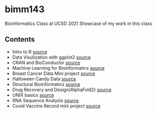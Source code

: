 # bimm143
Bioinformatics Class at UCSD 2021
Showcase of my work in this class

## Contents
- Intro to R [source](https://github.com/krispybacon01/bimm143/tree/main/class04)
- Data Visulization with ggplot2 [source](https://github.com/krispybacon01/bimm143/tree/main/class05)
- CRAN and BioConductor [source](https://github.com/krispybacon01/bimm143/tree/main/class06)
- Machine Learning for Bioinformatics [source](https://github.com/krispybacon01/bimm143/tree/main/Class08)
- Breast Cancer Data Mini project [source](https://github.com/krispybacon01/bimm143/tree/main/class09_mini-project)
- Halloween Candy Data [source](https://github.com/krispybacon01/bimm143/tree/main/class10)
- Structural Bioinformatics [source](https://github.com/krispybacon01/bimm143/tree/main/class11)
- Drug Recovery and Design(AlphaFold2) [source](https://github.com/krispybacon01/bimm143/tree/main/class11)
- UNIX basics [source](https://github.com/krispybacon01/bimm143/tree/main/class13)
- RNA Sequence Analysis [source](https://github.com/krispybacon01/bimm143/tree/main/class15)
- Covid Vaccine Record mini project [source](https://github.com/krispybacon01/bimm143/tree/main/class17)
